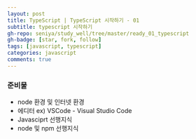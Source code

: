 ```yaml
---
layout: post
title: TypeScript | TypeScript 시작하기 - 01
subtitle: typescript 시작하기
gh-repo: seniya/study_well/tree/master/ready_01_typescript
gh-badge: [star, fork, follow]
tags: [javascript, typescript]
categories: javascript
comments: true
---
```



### 준비물
- node 환경 및 인터넷 환경
- 에디터 ex) VSCode - Visual Studio Code
- Javasciprt 선행지식
- node 및 npm 선행지식